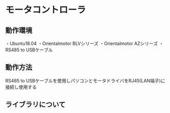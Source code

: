 # モータコントローラ
## 動作環境
・Ubuntu18.04
・Orientalmotor BLVシリーズ
・Orientalmotor AZシリーズ
・RS485 to USBケーブル
## 動作方法
RS485 to USBケーブルを使用しパソコンとモータドライバをRJ45(LAN端子)に接続し使用する

## ライブラリについて
